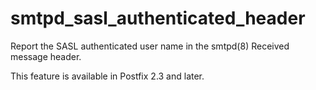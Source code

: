 # smtpd_sasl_authenticated_header 

 Report the SASL authenticated user name in the smtpd(8) Received
message header.  

 This feature is available in Postfix 2.3 and later.  


